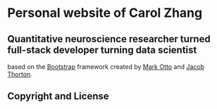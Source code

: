 # Personal website of Carol Zhang

## Quantitative neuroscience researcher turned full-stack developer turning data scientist

based on the [Bootstrap](http://getbootstrap.com/) framework created by [Mark Otto](https://twitter.com/mdo) and [Jacob Thorton](https://twitter.com/fat).

## Copyright and License